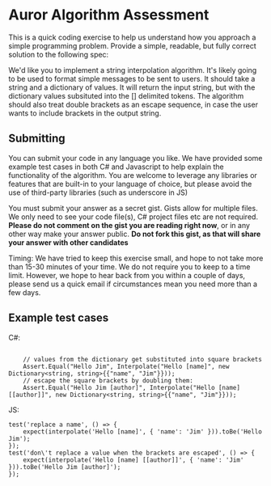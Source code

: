 # Auror Algorithm Assessment

This is a quick coding exercise to help us understand how you approach a simple programming problem. Provide a simple, readable, but fully correct solution to the following spec:

We'd like you to implement a string interpolation algorithm. It's likely going to be used to format simple messages to be sent to users. It should take a string and a dictionary of values. It will return the input string, but with the dictionary values subsituted into the [] delimited tokens. The algorithm should also treat double brackets as an escape sequence, in case the user wants to include brackets in the output string.

## Submitting

You can submit your code in any language you like. We have provided some example test cases in both C# and Javascript to help explain the functionality of the algorithm. You are welcome to leverage any libraries or features that are built-in to your language of choice, but please avoid the use of third-party libraries (such as underscore in JS)

You must submit your answer as a secret gist. Gists allow for multiple files. We only need to see your code file(s), C# project files etc are not required. **Please do not comment on the gist you are reading right now**, or in any other way make your answer public. **Do not fork this gist, as that will share your answer with other candidates**

Timing: We have tried to keep this exercise small, and hope to not take more than 15-30 minutes of your time. We do not require you to keep to a time limit. However, we hope to hear back from you within a couple of days, please send us a quick email if circumstances mean you need more than a few days.


## Example test cases

C#:
```    
    
    // values from the dictionary get substituted into square brackets
    Assert.Equal("Hello Jim", Interpolate("Hello [name]", new Dictionary<string, string>{{"name", "Jim"}}));
    // escape the square brackets by doubling them:
    Assert.Equal("Hello Jim [author]", Interpolate("Hello [name] [[author]]", new Dictionary<string, string>{{"name", "Jim"}}));
```

JS:
```
test('replace a name', () => {
    expect(interpolate('Hello [name]', { 'name': 'Jim' })).toBe('Hello Jim');
});
test('don\'t replace a value when the brackets are escaped', () => {
    expect(interpolate('Hello [name] [[author]]', { 'name': 'Jim' })).toBe('Hello Jim [author]');
});
```